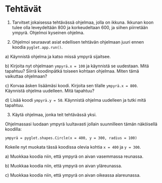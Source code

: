 # Tehtävät

1. Tarvitset jokaisessa tehtävässä ohjelmaa, jolla on ikkuna. Ikkunan koon tulee olla leveydeltään 800 ja korkeudeltaan 600, ja siihen piirretään ympyrä. Ohjelmoi kyseinen ohjelma.


2. Ohjelmoi seuraavat asiat edellisen tehtävän ohjelmaan juuri ennen koodia `pyglet.app.run()`.

a) Käynnistä ohjelma ja katso missä ympyrä sijaitsee.

b) Kirjoita nyt ohjelmaan `ympyrä.x = 100` ja käynnistä se uudestaan. Mitä tapahtuu? Siirrä koodinpätkä toiseen kohtaan ohjelmaa. Miten tämä vaikuttaa ohjelmaan?

c) Korvaa äsken lisäämäsi koodi. Kirjoita sen tilalle `ympyrä.x = 800`. Käynnistä ohjelma uudelleen. Mitä tapahtuu?

d) Lisää koodi `ympyrä.y = 50`. Käynnistä ohjelma uudelleen ja tutki mitä tapahtuu.


3. Käytä ohjelmaa, jonka teit tehtävässä yksi.

Ohjelmassasi luodaan ympyrä luultavasti jollain suunnilleen tämän näköisellä koodilla:

`ympyrä = pyglet.shapes.Circle(x = 400, y = 300, radius = 100)`

Kokeile nyt muokata tässä koodissa olevia kohtia `x = 400` ja `y = 300`.

a) Muokkaa koodia niin, että ympyrä on aivan vasemmassa reunassa.

b) Muokkaa koodia niin, että ympyrä on aivan yläreunassa.

c) Muokkaa koodia niin, että ympyrä on aivan oikeassa alareunassa.



